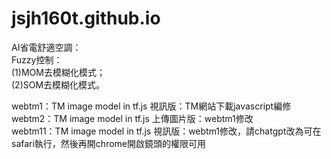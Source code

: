 # jsjh160t.github.io

AI省電舒適空調：<br>
Fuzzy控制：<br>
(1)MOM去模糊化模式；<br>
(2)SOM去模糊化模式。<br>


webtm1：TM image model in tf.js 視訊版：TM網站下載javascript編修<br>
webtm2：TM image model in tf.js 上傳圖片版：webtm1修改<br>
webtm11：TM image model in tf.js 視訊版：webtm1修改，請chatgpt改為可在safari執行，然後再開chrome開啟鏡頭的權限可用<br>
